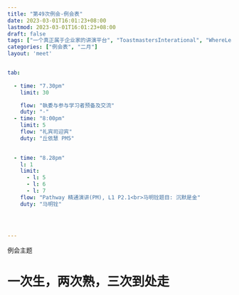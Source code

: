```yaml
---
title: "第49次例会-例会表"
date: 2023-03-01T16:01:23+08:00
lastmod: 2023-03-01T16:01:23+08:00
draft: false
tags: ["一个真正属于企业家的讲演平台", "ToastmastersInterational", "WhereLeadersAreMade"]
categories: ["例会表", "二月"]
layout: 'meet'


tab:
  
  - time: "7.30pm"
    limit: 30

    flow: "執委与参与学习者预备及交流"
    duty: "-"
  - time: "8:00pm"
    limit: 5
    flow: "礼宾司迎宾"
    duty: "丘依慧 PM5"

  
  - time: "8.28pm"
    l: 1
    limit: 
      - l: 5
      - l: 6
      - l: 7
    flow: "Pathway 精通演讲(PM), L1 P2.1<br>马明铨题目: 沉默是金"
    duty: "马明铨"




---
```


 例会主题
#  一次生，两次熟，三次到处走
